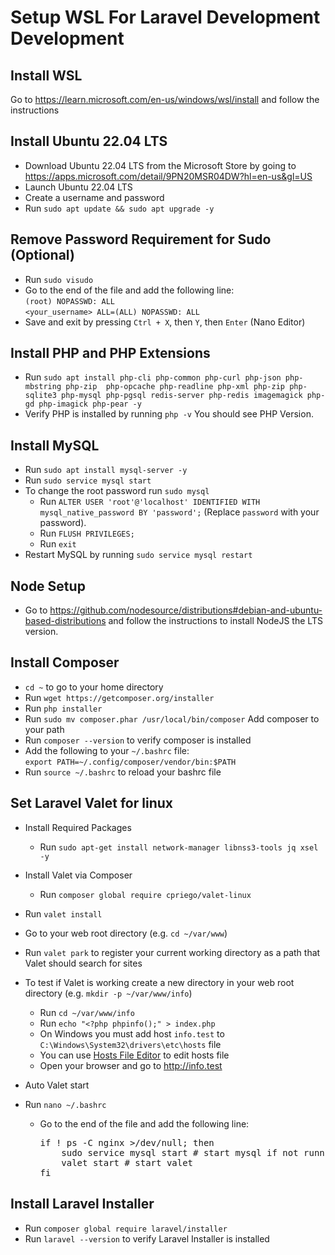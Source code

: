 # Setup WSL For Laravel Development Development

## Install WSL

Go to https://learn.microsoft.com/en-us/windows/wsl/install and follow the instructions

## Install Ubuntu 22.04 LTS

- Download Ubuntu 22.04 LTS from the Microsoft Store by going to https://apps.microsoft.com/detail/9PN20MSR04DW?hl=en-us&gl=US
- Launch Ubuntu 22.04 LTS
- Create a username and password
- Run `sudo apt update && sudo apt upgrade -y`

## Remove Password Requirement for Sudo (Optional)

- Run `sudo visudo`
- Go to the end of the file and add the following line:
  <br /> `(root) NOPASSWD: ALL`
  <br />
  `<your_username> ALL=(ALL) NOPASSWD: ALL`
- Save and exit by pressing `Ctrl + X`, then `Y`, then `Enter` (Nano Editor)

## Install PHP and PHP Extensions

- Run `sudo apt install php-cli php-common php-curl php-json php-mbstring php-zip  php-opcache php-readline php-xml php-zip php-sqlite3 php-mysql php-pgsql redis-server php-redis imagemagick php-gd php-imagick php-pear -y`
- Verify PHP is installed by running `php -v` You should see PHP Version.

## Install MySQL

- Run `sudo apt install mysql-server -y`
- Run `sudo service mysql start`
- To change the root password run `sudo mysql`
  - Run `ALTER USER 'root'@'localhost' IDENTIFIED WITH mysql_native_password BY 'password';` (Replace `password` with your password).
  - Run `FLUSH PRIVILEGES;`
  - Run `exit`
- Restart MySQL by running `sudo service mysql restart`

## Node Setup

- Go to https://github.com/nodesource/distributions#debian-and-ubuntu-based-distributions and follow the instructions to install NodeJS the LTS version.

## Install Composer

- `cd ~` to go to your home directory
- Run `wget https://getcomposer.org/installer`
- Run `php installer`
- Run `sudo mv composer.phar /usr/local/bin/composer` Add composer to your path
- Run `composer --version` to verify composer is installed
- Add the following to your `~/.bashrc` file:
  <br /> `export PATH=~/.config/composer/vendor/bin:$PATH`
- Run `source ~/.bashrc` to reload your bashrc file

## Set Laravel Valet for linux

- Install Required Packages
  - Run `sudo apt-get install network-manager libnss3-tools jq xsel -y`
- Install Valet via Composer
  - Run `composer global require cpriego/valet-linux`
- Run `valet install`
- Go to your web root directory (e.g. `cd ~/var/www`)
- Run `valet park` to register your current working directory as a path that Valet should search for sites
- To test if Valet is working create a new directory in your web root directory (e.g. `mkdir -p ~/var/www/info`)

  - Run `cd ~/var/www/info`
  - Run `echo "<?php phpinfo();" > index.php`
  - On Windows you must add host `info.test` to `C:\Windows\System32\drivers\etc\hosts` file
  - You can use [Hosts File Editor](https://hostsfileeditor.com/) to edit hosts file
  - Open your browser and go to http://info.test

- Auto Valet start
- Run `nano ~/.bashrc`
  - Go to the end of the file and add the following line:
    <pre>
    if ! ps -C nginx >/dev/null; then
        sudo service mysql start # start mysql if not running
        valet start # start valet
    fi
    </pre>

## Install Laravel Installer

- Run `composer global require laravel/installer`
- Run `laravel --version` to verify Laravel Installer is installed
